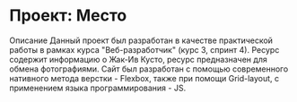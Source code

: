 # Проект: Место

Описание
Данный проект был разработан в качестве практической работы в рамках курса "Веб-разработчик" (курс 3, спринт 4).
Ресурс содержит информацию о Жак-Ив Кусто, ресурс предназначен для обмена фотографиями.
Сайт был разработан с помощью современного нативного метода верстки - Flexbox, также при помощи Grid-layout, c применением языка программирования - JS.


